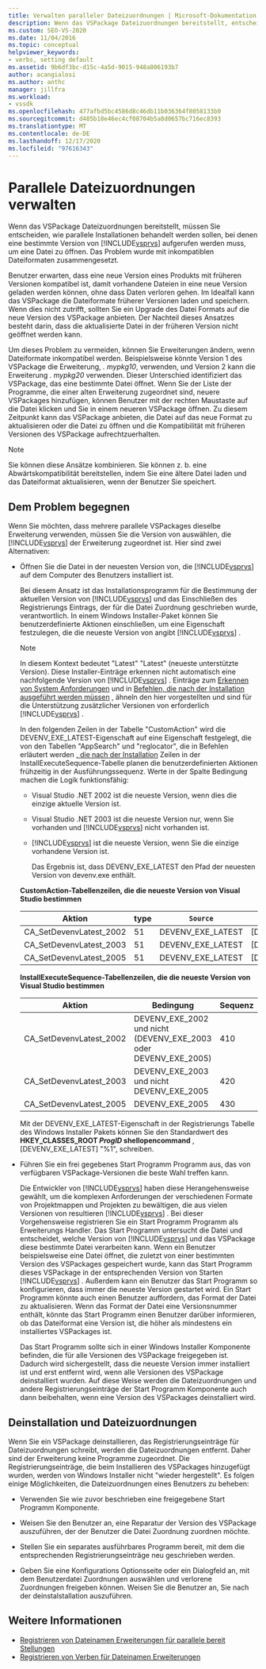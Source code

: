 ```yaml
---
title: Verwalten paralleler Dateizuordnungen | Microsoft-Dokumentation
description: Wenn das VSPackage Dateizuordnungen bereitstellt, entscheiden Sie, wie parallele Installationen behandelt werden sollen, bei denen eine bestimmte Version von Visual Studio eine Datei öffnet.
ms.custom: SEO-VS-2020
ms.date: 11/04/2016
ms.topic: conceptual
helpviewer_keywords:
- verbs, setting default
ms.assetid: 9b6df3bc-d15c-4a5d-9015-948a806193b7
author: acangialosi
ms.author: anthc
manager: jillfra
ms.workload:
- vssdk
ms.openlocfilehash: 477afbd5bc4586d8c46db11b036364f8058133b0
ms.sourcegitcommit: d485b18e46ec4cf08704b5a8d0657bc716ec8393
ms.translationtype: MT
ms.contentlocale: de-DE
ms.lasthandoff: 12/17/2020
ms.locfileid: "97616343"
---
```

# <a name="manage-side-by-side-file-associations"></a>Parallele Dateizuordnungen verwalten

Wenn das VSPackage Dateizuordnungen bereitstellt, müssen Sie entscheiden, wie parallele Installationen behandelt werden sollen, bei denen eine bestimmte Version von [!INCLUDE[vsprvs](../code-quality/includes/vsprvs_md.md)] aufgerufen werden muss, um eine Datei zu öffnen. Das Problem wurde mit inkompatiblen Dateiformaten zusammengesetzt.

Benutzer erwarten, dass eine neue Version eines Produkts mit früheren Versionen kompatibel ist, damit vorhandene Dateien in eine neue Version geladen werden können, ohne dass Daten verloren gehen. Im Idealfall kann das VSPackage die Dateiformate früherer Versionen laden und speichern. Wenn dies nicht zutrifft, sollten Sie ein Upgrade des Datei Formats auf die neue Version des VSPackage anbieten. Der Nachteil dieses Ansatzes besteht darin, dass die aktualisierte Datei in der früheren Version nicht geöffnet werden kann.

Um dieses Problem zu vermeiden, können Sie Erweiterungen ändern, wenn Dateiformate inkompatibel werden. Beispielsweise könnte Version 1 des VSPackage die Erweiterung, *. mypkg10*, verwenden, und Version 2 kann die Erweiterung *. mypkg20* verwenden. Dieser Unterschied identifiziert das VSPackage, das eine bestimmte Datei öffnet. Wenn Sie der Liste der Programme, die einer alten Erweiterung zugeordnet sind, neuere VSPackages hinzufügen, können Benutzer mit der rechten Maustaste auf die Datei klicken und Sie in einem neueren VSPackage öffnen. Zu diesem Zeitpunkt kann das VSPackage anbieten, die Datei auf das neue Format zu aktualisieren oder die Datei zu öffnen und die Kompatibilität mit früheren Versionen des VSPackage aufrechtzuerhalten.

> [!NOTE]
> Sie können diese Ansätze kombinieren. Sie können z. b. eine Abwärtskompatibilität bereitstellen, indem Sie eine ältere Datei laden und das Dateiformat aktualisieren, wenn der Benutzer Sie speichert.

## <a name="face-the-problem"></a>Dem Problem begegnen

Wenn Sie möchten, dass mehrere parallele VSPackages dieselbe Erweiterung verwenden, müssen Sie die Version von auswählen, die [!INCLUDE[vsprvs](../code-quality/includes/vsprvs_md.md)] der Erweiterung zugeordnet ist. Hier sind zwei Alternativen:

- Öffnen Sie die Datei in der neuesten Version von, die [!INCLUDE[vsprvs](../code-quality/includes/vsprvs_md.md)] auf dem Computer des Benutzers installiert ist.

   Bei diesem Ansatz ist das Installationsprogramm für die Bestimmung der aktuellen Version von [!INCLUDE[vsprvs](../code-quality/includes/vsprvs_md.md)] und das Einschließen des Registrierungs Eintrags, der für die Datei Zuordnung geschrieben wurde, verantwortlich. In einem Windows Installer-Paket können Sie benutzerdefinierte Aktionen einschließen, um eine Eigenschaft festzulegen, die die neueste Version von angibt [!INCLUDE[vsprvs](../code-quality/includes/vsprvs_md.md)] .

  > [!NOTE]
  > In diesem Kontext bedeutet "Latest" "Latest" (neueste unterstützte Version). Diese Installer-Einträge erkennen nicht automatisch eine nachfolgende Version von [!INCLUDE[vsprvs](../code-quality/includes/vsprvs_md.md)] . Einträge zum [Erkennen von System Anforderungen](../extensibility/internals/detecting-system-requirements.md) und in [Befehlen, die nach der Installation ausgeführt werden müssen](../extensibility/internals/commands-that-must-be-run-after-installation.md) , ähneln den hier vorgestellten und sind für die Unterstützung zusätzlicher Versionen von erforderlich [!INCLUDE[vsprvs](../code-quality/includes/vsprvs_md.md)] .

   In den folgenden Zeilen in der Tabelle "CustomAction" wird die DEVENV_EXE_LATEST-Eigenschaft auf eine Eigenschaft festgelegt, die von den Tabellen "AppSearch" und "reglocator", die in Befehlen erläutert werden [, die nach der Installation](../extensibility/internals/commands-that-must-be-run-after-installation.md) Zeilen in der InstallExecuteSequence-Tabelle planen die benutzerdefinierten Aktionen frühzeitig in der Ausführungssequenz. Werte in der Spalte Bedingung machen die Logik funktionsfähig:

  - Visual Studio .NET 2002 ist die neueste Version, wenn dies die einzige aktuelle Version ist.

  - Visual Studio .NET 2003 ist die neueste Version nur, wenn Sie vorhanden und [!INCLUDE[vsprvs](../code-quality/includes/vsprvs_md.md)] nicht vorhanden ist.

  - [!INCLUDE[vsprvs](../code-quality/includes/vsprvs_md.md)] ist die neueste Version, wenn Sie die einzige vorhandene Version ist.

    Das Ergebnis ist, dass DEVENV_EXE_LATEST den Pfad der neuesten Version von devenv.exe enthält.

  **CustomAction-Tabellenzeilen, die die neueste Version von Visual Studio bestimmen**

  |Aktion|type|`Source`|Ziel|
  |------------|----------|------------|------------|
  |CA_SetDevenvLatest_2002|51|DEVENV_EXE_LATEST|[DEVENV_EXE_2002]|
  |CA_SetDevenvLatest_2003|51|DEVENV_EXE_LATEST|[DEVENV_EXE_2003]|
  |CA_SetDevenvLatest_2005|51|DEVENV_EXE_LATEST|[DEVENV_EXE_2005]|

  **InstallExecuteSequence-Tabellenzeilen, die die neueste Version von Visual Studio bestimmen**

  |Aktion|Bedingung|Sequenz|
  |------------|---------------|--------------|
  |CA_SetDevenvLatest_2002|DEVENV_EXE_2002 und nicht (DEVENV_EXE_2003 oder DEVENV_EXE_2005)|410|
  |CA_SetDevenvLatest_2003|DEVENV_EXE_2003 und nicht DEVENV_EXE_2005|420|
  |CA_SetDevenvLatest_2005|DEVENV_EXE_2005|430|

   Mit der DEVENV_EXE_LATEST-Eigenschaft in der Registrierungs Tabelle des Windows Installer Pakets können Sie den Standardwert des **HKEY_CLASSES_ROOT *ProgID* shellopencommand** , [DEVENV_EXE_LATEST] "%1", schreiben.

- Führen Sie ein frei gegebenes Start Programm Programm aus, das von verfügbaren VSPackage-Versionen die beste Wahl treffen kann.

   Die Entwickler von [!INCLUDE[vsprvs](../code-quality/includes/vsprvs_md.md)] haben diese Herangehensweise gewählt, um die komplexen Anforderungen der verschiedenen Formate von Projektmappen und Projekten zu bewältigen, die aus vielen Versionen von resultieren [!INCLUDE[vsprvs](../code-quality/includes/vsprvs_md.md)] . Bei dieser Vorgehensweise registrieren Sie ein Start Programm Programm als Erweiterungs Handler. Das Start Programm untersucht die Datei und entscheidet, welche Version von [!INCLUDE[vsprvs](../code-quality/includes/vsprvs_md.md)] und das VSPackage diese bestimmte Datei verarbeiten kann. Wenn ein Benutzer beispielsweise eine Datei öffnet, die zuletzt von einer bestimmten Version des VSPackages gespeichert wurde, kann das Start Programm dieses VSPackage in der entsprechenden Version von Starten [!INCLUDE[vsprvs](../code-quality/includes/vsprvs_md.md)] . Außerdem kann ein Benutzer das Start Programm so konfigurieren, dass immer die neueste Version gestartet wird. Ein Start Programm könnte auch einen Benutzer auffordern, das Format der Datei zu aktualisieren. Wenn das Format der Datei eine Versionsnummer enthält, könnte das Start Programm einen Benutzer darüber informieren, ob das Dateiformat eine Version ist, die höher als mindestens ein installiertes VSPackages ist.

   Das Start Programm sollte sich in einer Windows Installer Komponente befinden, die für alle Versionen des VSPackage freigegeben ist. Dadurch wird sichergestellt, dass die neueste Version immer installiert ist und erst entfernt wird, wenn alle Versionen des VSPackage deinstalliert wurden. Auf diese Weise werden die Dateizuordnungen und andere Registrierungseinträge der Start Programm Komponente auch dann beibehalten, wenn eine Version des VSPackages deinstalliert wird.

## <a name="uninstall-and-file-associations"></a>Deinstallation und Dateizuordnungen

Wenn Sie ein VSPackage deinstallieren, das Registrierungseinträge für Dateizuordnungen schreibt, werden die Dateizuordnungen entfernt. Daher sind der Erweiterung keine Programme zugeordnet. Die Registrierungseinträge, die beim Installieren des VSPackages hinzugefügt wurden, werden von Windows Installer nicht "wieder hergestellt". Es folgen einige Möglichkeiten, die Dateizuordnungen eines Benutzers zu beheben:

- Verwenden Sie wie zuvor beschrieben eine freigegebene Start Programm Komponente.

- Weisen Sie den Benutzer an, eine Reparatur der Version des VSPackage auszuführen, der der Benutzer die Datei Zuordnung zuordnen möchte.

- Stellen Sie ein separates ausführbares Programm bereit, mit dem die entsprechenden Registrierungseinträge neu geschrieben werden.

- Geben Sie eine Konfigurations Optionsseite oder ein Dialogfeld an, mit dem Benutzerdatei Zuordnungen auswählen und verlorene Zuordnungen freigeben können. Weisen Sie die Benutzer an, Sie nach der deinstalstallation auszuführen.

## <a name="see-also"></a>Weitere Informationen

- [Registrieren von Dateinamen Erweiterungen für parallele bereit Stellungen](../extensibility/registering-file-name-extensions-for-side-by-side-deployments.md)
- [Registrieren von Verben für Dateinamen Erweiterungen](../extensibility/registering-verbs-for-file-name-extensions.md)
